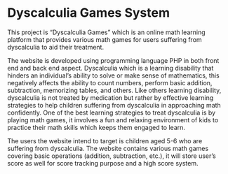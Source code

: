 # Dyscalculia Games System
 
 This project is “Dyscalculia Games” which is an online math learning platform that provides various math games for users suffering from dyscalculia to aid their treatment.
 
 The website is developed using programming language PHP in both front end and back end aspect. Dyscalculia which is a learning disability that hinders an individual’s ability to solve or make sense of mathematics, this negatively affects the ability to count numbers, perform basic addition, subtraction, memorizing tables, and others. Like others learning disability, dyscalculia is not treated by medication but rather by effective learning strategies to help children suffering from dyscalculia in approaching math confidently. One of the best learning strategies to treat dyscalculia is by playing math games, it involves a fun and relaxing environment of kids to practice their math skills which keeps them engaged to learn.
 
 The users the website intend to target is children aged 5-6 who are suffering from dyscalculia. The website contains various math games covering basic operations (addition, subtraction, etc.), it will store user’s score as well for score tracking purpose and a high score system.

